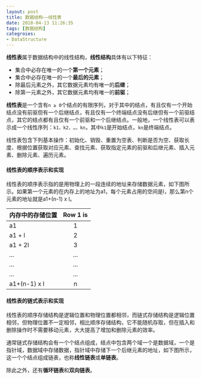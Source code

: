 ```yaml
---
layout: post
title: 数据结构——线性表
date: 2018-04-13 11:26:35
tags: [数据结构]
categroies:
- DataStructure
---
```


**线性表**属于数据结构中的线性结构，**线性结构**具体有以下特征：
* 集合中必存在唯一的一个**第一个元素**；
* 集合中必存在唯一的一个**最后的元素**；
* 除最后元素之外，其它数据元素均有唯一的**后继**；
* 除第一元素之外，其它数据元素均有唯一的**前驱**；

<!-- more -->

**线性表**是一个含有`n ≥ 0`个结点的有限序列，对于其中的结点，有且仅有一个开始结点没有前驱但有一个后继结点，有且仅有一个终端结点没有后继但有一个前驱结点，其它的结点都有且仅有一个前驱和一个后继结点。一般地，一个线性表可以表示成一个线性序列：`k1，k2，…，kn`，其中`k1`是开始结点，`kn`是终端结点。

线性表包含下列基本操作：初始化、销毁、重置为空表、判断是否为空、获取长度、根据位置获取对应元素、查找元素、获取指定元素的前驱和后继元素、插入元素、删除元素、遍历元素。

#### 线性表的顺序表示和实现
线性表的顺序表示指的是用物理上的一段连续的地址来存储数据元素，如下图所示。如果第一个元素的在内存上的地址为a1，每个元素占用的空间是l，那么第n个元素的地址就是a1+(n-1) x l。

| 内存中的存储位置 | Row 1 is |
|:------------- |:-------------:|
| a1 | 1 |
| a1 + l | 2 |
| a1 + 2l | 3 |
| ... | ... |
| ... | ... |
| ... | ... |
| a1+(n-1) x l | n |

#### 线性表的链式表示和实现
线性表的顺序存储结构是逻辑位置和物理位置都相邻，而链式存储结构是逻辑位置相邻，但物理位置不一定相邻，相比顺序存储结构，它不能随机存取，但在插入和删除操作时不需要移动元素，大大提高了增加和删除元素的效率。

通常链式存储结构会有一个个结点组成，结点中包含两个域一个是数据域，一个是指针域，数据域中存储数据，指针域中存储下一个后继元素的地址，如下图所示，这一个个结点组成链表，也称**线性链表**或**单链表**。

除此之外，还有**循环链表**和**双向链表**。
